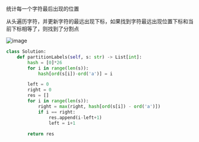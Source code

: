 统计每一个字符最后出现的位置

从头遍历字符，并更新字符的最远出现下标，如果找到字符最远出现位置下标和当前下标相等了，则找到了分割点

![image](https://user-images.githubusercontent.com/62086490/154286873-b96c3e62-0880-445b-8bb6-fa445eadf976.png)

```python
class Solution:
    def partitionLabels(self, s: str) -> List[int]:
        hash = [0]*26
        for i in range(len(s)):
            hash[ord(s[i])-ord('a')] = i

        left = 0
        right = 0
        res = []
        for i in range(len(s)):
            right = max(right, hash[ord(s[i]) - ord('a')])
            if i == right:
                res.append(i-left+1)
                left = i+1
        
        return res
```
